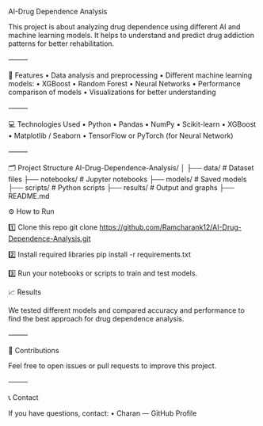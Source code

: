 AI-Drug Dependence Analysis

This project is about analyzing drug dependence using different AI and machine learning models. It helps to understand and predict drug addiction patterns for better rehabilitation.

⸻

🚀 Features
	•	Data analysis and preprocessing
	•	Different machine learning models:
	•	XGBoost
	•	Random Forest
	•	Neural Networks
	•	Performance comparison of models
	•	Visualizations for better understanding

⸻

💻 Technologies Used
	•	Python
	•	Pandas
	•	NumPy
	•	Scikit-learn
	•	XGBoost
	•	Matplotlib / Seaborn
	•	TensorFlow or PyTorch (for Neural Network)

⸻

🗂️ Project Structure
AI-Drug-Dependence-Analysis/
│
├── data/               # Dataset files
├── notebooks/          # Jupyter notebooks
├── models/             # Saved models
├── scripts/            # Python scripts
├── results/            # Output and graphs
├── README.md

⚙️ How to Run

1️⃣ Clone this repo
git clone https://github.com/Ramcharank12/AI-Drug-Dependence-Analysis.git

2️⃣ Install required libraries
pip install -r requirements.txt

3️⃣ Run your notebooks or scripts to train and test models.

📈 Results

We tested different models and compared accuracy and performance to find the best approach for drug dependence analysis.

⸻

🙌 Contributions

Feel free to open issues or pull requests to improve this project.

⸻

📞 Contact

If you have questions, contact:
	•	Charan — GitHub Profile
